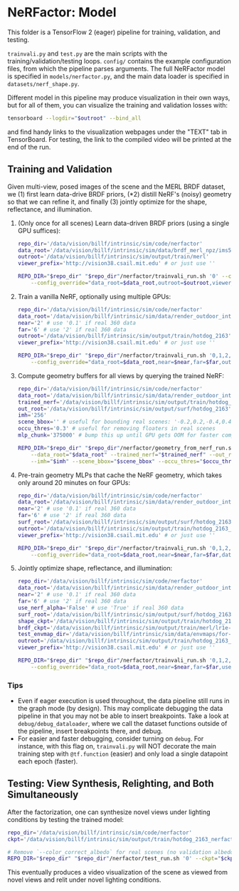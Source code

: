 # NeRFactor: Model

This folder is a TensorFlow 2 (eager) pipeline for training, validation, and
testing.

`trainvali.py` and `test.py` are the main scripts with the
training/validation/testing loops. `config/` contains the example configuration
files, from which the pipeline parses arguments. The full NeRFactor model is
specified in `models/nerfactor.py`, and the main data loader is specified in
`datasets/nerf_shape.py`.

Different model in this pipeline may produce visualization in their own ways,
but for all of them, you can visualize the training and validation losses with:
```bash
tensorboard --logdir="$outroot" --bind_all
```
and find handy links to the visualization webpages under the "TEXT" tab
in TensorBoard. For testing, the link to the compiled video will be printed at
the end of the run.


## Training and Validation

Given multi-view, posed images of the scene and the MERL BRDF dataset, we (1)
first learn data-drive BRDF priors, (*2) distill NeRF's (noisy) geometry so
that we can refine it, and finally (3) jointly optimize for the shape,
reflectance, and illumination.

1. (Only once for all scenes) Learn data-driven BRDF priors (using a single
   GPU suffices):
    ```bash
    repo_dir='/data/vision/billf/intrinsic/sim/code/nerfactor'
    data_root='/data/vision/billf/intrinsic/sim/data/brdf_merl_npz/ims512_envmaph16_spp1'
    outroot='/data/vision/billf/intrinsic/sim/output/train/merl'
    viewer_prefix='http://vision38.csail.mit.edu' # or just use ''

    REPO_DIR="$repo_dir" "$repo_dir"/nerfactor/trainvali_run.sh '0' --config='brdf.ini' \
        --config_override="data_root=$data_root,outroot=$outroot,viewer_prefix=$viewer_prefix"
    ```

1. Train a vanilla NeRF, optionally using multiple GPUs:
    ```bash
    repo_dir='/data/vision/billf/intrinsic/sim/code/nerfactor'
    data_root='/data/vision/billf/intrinsic/sim/data/render_outdoor_inten3_gi/hotdog_2163'
    near='2' # use '0.1' if real 360 data
    far='6' # use '2' if real 360 data
    outroot='/data/vision/billf/intrinsic/sim/output/train/hotdog_2163'
    viewer_prefix='http://vision38.csail.mit.edu' # or just use ''

    REPO_DIR="$repo_dir" "$repo_dir"/nerfactor/trainvali_run.sh '0,1,2,3' --config='nerf.ini' \
        --config_override="data_root=$data_root,near=$near,far=$far,outroot=$outroot,viewer_prefix=$viewer_prefix"
    ```

1. Compute geometry buffers for all views by querying the trained NeRF:
    ```bash
    repo_dir='/data/vision/billf/intrinsic/sim/code/nerfactor'
    data_root='/data/vision/billf/intrinsic/sim/data/render_outdoor_inten3_gi/hotdog_2163'
    trained_nerf='/data/vision/billf/intrinsic/sim/output/train/hotdog_2163/lr5e-4'
    out_root='/data/vision/billf/intrinsic/sim/output/surf/hotdog_2163'
    imh='256'
    scene_bbox='' # useful for bounding real scenes: '-0.2,0.2,-0.4,0.4,-0.5,0.3' for vasedeck; '' for pinecone
    occu_thres='0.3' # useful for removing floaters in real scenes
    mlp_chunk='375000' # bump this up until GPU gets OOM for faster computation

    REPO_DIR="$repo_dir" "$repo_dir"/nerfactor/geometry_from_nerf_run.sh '0' \
        --data_root="$data_root" --trained_nerf="$trained_nerf" --out_root="$out_root" \
        --imh="$imh" --scene_bbox="$scene_bbox" --occu_thres="$occu_thres" --mlp_chunk="$mlp_chunk"
    ```

1. Pre-train geometry MLPs that cache the NeRF geometry, which takes only around
   20 minutes on four GPUs:
    ```bash
    repo_dir='/data/vision/billf/intrinsic/sim/code/nerfactor'
    data_root='/data/vision/billf/intrinsic/sim/data/render_outdoor_inten3_gi/hotdog_2163'
    near='2' # use '0.1' if real 360 data
    far='6' # use '2' if real 360 data
    surf_root='/data/vision/billf/intrinsic/sim/output/surf/hotdog_2163'
    outroot='/data/vision/billf/intrinsic/sim/output/train/hotdog_2163_shape'
    viewer_prefix='http://vision38.csail.mit.edu' # or just use ''

    REPO_DIR="$repo_dir" "$repo_dir"/nerfactor/trainvali_run.sh '0,1,2,3' --config='shape.ini' \
        --config_override="data_root=$data_root,near=$near,far=$far,data_nerf_root=$surf_root,outroot=$outroot,viewer_prefix=$viewer_prefix"
    ```

1. Jointly optimize shape, reflectance, and illumination:
    ```bash
    repo_dir='/data/vision/billf/intrinsic/sim/code/nerfactor'
    data_root='/data/vision/billf/intrinsic/sim/data/render_outdoor_inten3_gi/hotdog_2163'
    near='2' # use '0.1' if real 360 data
    far='6' # use '2' if real 360 data
    use_nerf_alpha='False' # use 'True' if real 360 data
    surf_root='/data/vision/billf/intrinsic/sim/output/surf/hotdog_2163'
    shape_ckpt='/data/vision/billf/intrinsic/sim/output/train/hotdog_2163_shape/lr1e-2/checkpoints/ckpt-2'
    brdf_ckpt='/data/vision/billf/intrinsic/sim/output/train/merl/lr1e-2/checkpoints/ckpt-50'
    test_envmap_dir='/data/vision/billf/intrinsic/sim/data/envmaps/for-render_h16/test'
    outroot='/data/vision/billf/intrinsic/sim/output/train/hotdog_2163_nerfactor'
    viewer_prefix='http://vision38.csail.mit.edu' # or just use ''

    REPO_DIR="$repo_dir" "$repo_dir"/nerfactor/trainvali_run.sh '0,1,2,3' --config='nerfactor.ini' \
        --config_override="data_root=$data_root,near=$near,far=$far,use_nerf_alpha=$use_nerf_alpha,data_nerf_root=$surf_root,shape_model_ckpt=$shape_ckpt,brdf_model_ckpt=$brdf_ckpt,test_envmap_dir=$test_envmap_dir,outroot=$outroot,viewer_prefix=$viewer_prefix"
    ```

### Tips

* Even if eager execution is used throughout, the data pipeline still runs in
  the graph mode (by design). This may complicate debugging the data pipeline
  in that you may not be able to insert breakpoints. Take a look at
  `debug/debug_dataloader`, where we call the dataset functions outside of
  the pipeline, insert breakpoints there, and debug.
* For easier and faster debugging, consider turning on `debug`. For instance,
  with this flag on, `trainvali.py` will NOT decorate the main training step
  with `@tf.function` (easier) and only load a single datapoint each epoch
  (faster).


## Testing: View Synthesis, Relighting, and Both Simultaneously

After the factorization, one can synthesize novel views under lighting
conditions by testing the trained model:
```bash
repo_dir='/data/vision/billf/intrinsic/sim/code/nerfactor'
ckpt='/data/vision/billf/intrinsic/sim/output/train/hotdog_2163_nerfactor/lr1e-3/checkpoints/ckpt-10'

# Remove `--color_correct_albedo` for real scenes (no validation albedo)
REPO_DIR="$repo_dir" "$repo_dir"/nerfactor/test_run.sh '0' --ckpt="$ckpt" --color_correct_albedo
```
This eventually produces a video visualization of the scene as viewed from novel
views and relit under novel lighting conditions.

